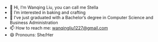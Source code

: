 - 👋 Hi, I’m Wanqing Liu, you can call me Stella
- 👀 I’m interested in baking and crafting
- 🌱 I’ve just graduated with a Bachelor’s degree in Computer Science and Business Administration
- 📫 How to reach me: wanqingliu1227@gmail.com
- 😄 Pronouns: She/Her

<!---
StellaWQL/StellaWQL is a ✨ special ✨ repository because its `README.md` (this file) appears on your GitHub profile.
You can click the Preview link to take a look at your changes.
--->

